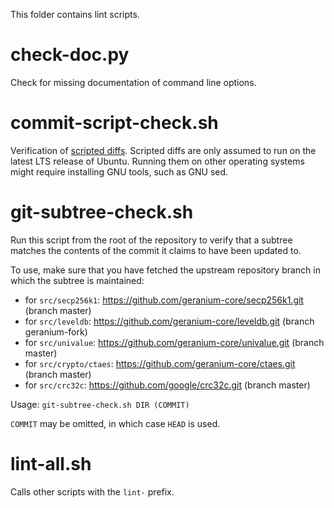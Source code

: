 This folder contains lint scripts.

check-doc.py
============
Check for missing documentation of command line options.

commit-script-check.sh
======================
Verification of [scripted diffs](/doc/developer-notes.md#scripted-diffs).
Scripted diffs are only assumed to run on the latest LTS release of Ubuntu. Running them on other operating systems
might require installing GNU tools, such as GNU sed.

git-subtree-check.sh
====================
Run this script from the root of the repository to verify that a subtree matches the contents of
the commit it claims to have been updated to.

To use, make sure that you have fetched the upstream repository branch in which the subtree is
maintained:
* for `src/secp256k1`: https://github.com/geranium-core/secp256k1.git (branch master)
* for `src/leveldb`: https://github.com/geranium-core/leveldb.git (branch geranium-fork)
* for `src/univalue`: https://github.com/geranium-core/univalue.git (branch master)
* for `src/crypto/ctaes`: https://github.com/geranium-core/ctaes.git (branch master)
* for `src/crc32c`: https://github.com/google/crc32c.git (branch master)

Usage: `git-subtree-check.sh DIR (COMMIT)`

`COMMIT` may be omitted, in which case `HEAD` is used.

lint-all.sh
===========
Calls other scripts with the `lint-` prefix.
